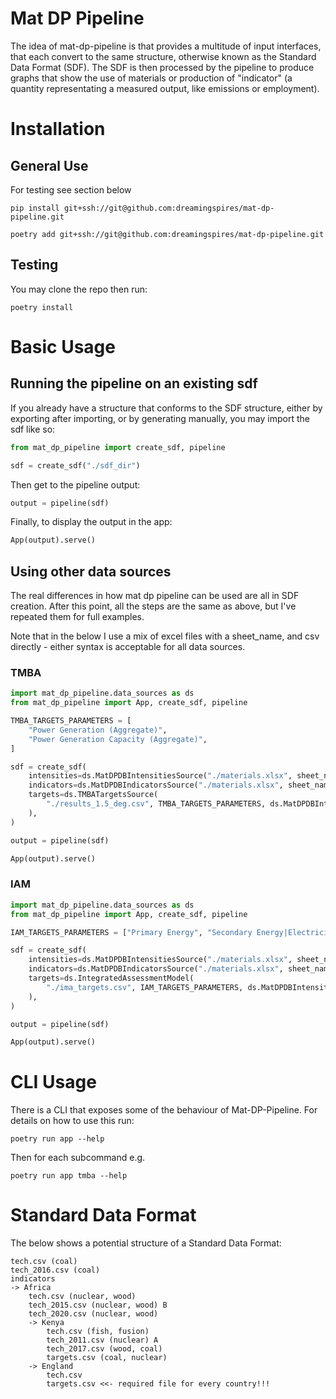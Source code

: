 # Mat DP Pipeline

The idea of mat-dp-pipeline is that provides a multitude of input interfaces, that each convert to the same structure, otherwise known as the Standard Data Format (SDF). The SDF is then processed by the pipeline to produce graphs that show the use of materials or production of "indicator" (a quantity representating a measured output, like emissions or employment).

# Installation

## General Use

For testing see section below

`pip install git+ssh://git@github.com:dreamingspires/mat-dp-pipeline.git`

`poetry add git+ssh://git@github.com:dreamingspires/mat-dp-pipeline.git`

## Testing

You may clone the repo then run:

`poetry install`

# Basic Usage

## Running the pipeline on an existing sdf

If you already have a structure that conforms to the SDF structure, either by exporting after importing, or by generating manually, you may import the sdf like so:
```py
from mat_dp_pipeline import create_sdf, pipeline

sdf = create_sdf("./sdf_dir")
```

Then get to the pipeline output:
```py
output = pipeline(sdf)
```

Finally, to display the output in the app:

```py
App(output).serve()
```

## Using other data sources

The real differences in how mat dp pipeline can be used are all in SDF creation. After this point, all the steps are the same as above, but I've repeated them for full examples.

Note that in the below I use a mix of excel files with a sheet_name, and csv directly - either syntax is acceptable for all data sources.

### TMBA

```py
import mat_dp_pipeline.data_sources as ds
from mat_dp_pipeline import App, create_sdf, pipeline

TMBA_TARGETS_PARAMETERS = [
	"Power Generation (Aggregate)",
	"Power Generation Capacity (Aggregate)",
]

sdf = create_sdf(
	intensities=ds.MatDPDBIntensitiesSource("./materials.xlsx", sheet_name = "Material intensities"),
	indicators=ds.MatDPDBIndicatorsSource("./materials.xlsx", sheet_name = "Material emissions"),
	targets=ds.TMBATargetsSource(
		"./results_1.5_deg.csv", TMBA_TARGETS_PARAMETERS, ds.MatDPDBIntensitiesSource
	),
)

output = pipeline(sdf)

App(output).serve()

```
### IAM

```py
import mat_dp_pipeline.data_sources as ds
from mat_dp_pipeline import App, create_sdf, pipeline

IAM_TARGETS_PARAMETERS = ["Primary Energy", "Secondary Energy|Electricity"]

sdf = create_sdf(
	intensities=ds.MatDPDBIntensitiesSource("./materials.xlsx", sheet_name = "Material intensities"),
	indicators=ds.MatDPDBIndicatorsSource("./materials.xlsx", sheet_name = "Material emissions"),
	targets=ds.IntegratedAssessmentModel(
		"./ima_targets.csv", IAM_TARGETS_PARAMETERS, ds.MatDPDBIntensitiesSource
	),
)

output = pipeline(sdf)

App(output).serve()
```

# CLI Usage

There is a CLI that exposes some of the behaviour of Mat-DP-Pipeline. For details on how to use this run:

`poetry run app --help`

Then for each subcommand e.g.

`poetry run app tmba --help`



# Standard Data Format

The below shows a potential structure of a Standard Data Format:

```
tech.csv (coal)
tech_2016.csv (coal)
indicators
-> Africa
	tech.csv (nuclear, wood)
	tech_2015.csv (nuclear, wood) B
	tech_2020.csv (nuclear, wood)
	-> Kenya
		tech.csv (fish, fusion)
		tech_2011.csv (nuclear) A
		tech_2017.csv (wood, coal)
		targets.csv (coal, nuclear)
	-> England
		tech.csv
		targets.csv <<- required file for every country!!!
```
